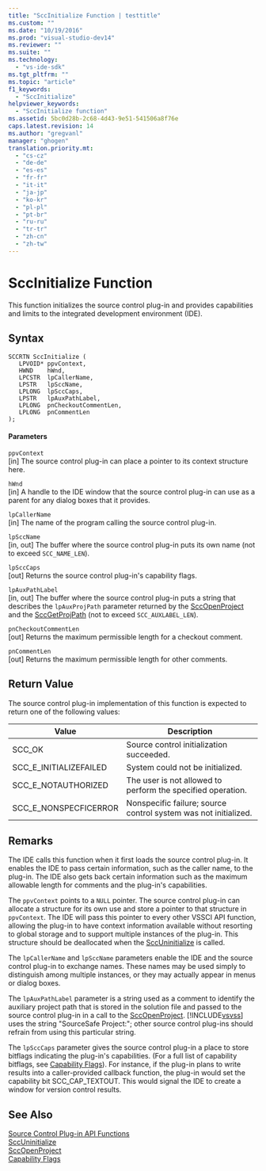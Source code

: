 ```yaml
---
title: "SccInitialize Function | testtitle"
ms.custom: ""
ms.date: "10/19/2016"
ms.prod: "visual-studio-dev14"
ms.reviewer: ""
ms.suite: ""
ms.technology: 
  - "vs-ide-sdk"
ms.tgt_pltfrm: ""
ms.topic: "article"
f1_keywords: 
  - "SccInitialize"
helpviewer_keywords: 
  - "SccInitialize function"
ms.assetid: 5bc0d28b-2c68-4d43-9e51-541506a8f76e
caps.latest.revision: 14
ms.author: "gregvanl"
manager: "ghogen"
translation.priority.mt: 
  - "cs-cz"
  - "de-de"
  - "es-es"
  - "fr-fr"
  - "it-it"
  - "ja-jp"
  - "ko-kr"
  - "pl-pl"
  - "pt-br"
  - "ru-ru"
  - "tr-tr"
  - "zh-cn"
  - "zh-tw"
---
```

# SccInitialize Function
This function initializes the source control plug-in and provides capabilities and limits to the integrated development environment (IDE).  
  
## Syntax  
  
```cpp#  
SCCRTN SccInitialize (  
   LPVOID* ppvContext,  
   HWND    hWnd,  
   LPCSTR  lpCallerName,  
   LPSTR   lpSccName,  
   LPLONG  lpSccCaps,  
   LPSTR   lpAuxPathLabel,  
   LPLONG  pnCheckoutCommentLen,  
   LPLONG  pnCommentLen  
);  
```  
  
#### Parameters  
 `ppvContext`  
 [in] The source control plug-in can place a pointer to its context structure here.  
  
 `hWnd`  
 [in] A handle to the IDE window that the source control plug-in can use as a parent for any dialog boxes that it provides.  
  
 `lpCallerName`  
 [in] The name of the program calling the source control plug-in.  
  
 `lpSccName`  
 [in, out] The buffer where the source control plug-in puts its own name (not to exceed `SCC_NAME_LEN`).  
  
 `lpSccCaps`  
 [out] Returns the source control plug-in's capability flags.  
  
 `lpAuxPathLabel`  
 [in, out] The buffer where the source control plug-in puts a string that describes the `lpAuxProjPath` parameter returned by the [SccOpenProject](../extensibility/sccopenproject-function.md) and the [SccGetProjPath](../extensibility/sccgetprojpath-function.md) (not to exceed `SCC_AUXLABEL_LEN`).  
  
 `pnCheckoutCommentLen`  
 [out] Returns the maximum permissible length for a checkout comment.  
  
 `pnCommentLen`  
 [out] Returns the maximum permissible length for other comments.  
  
## Return Value  
 The source control plug-in implementation of this function is expected to return one of the following values:  
  
|Value|Description|  
|-----------|-----------------|  
|SCC_OK|Source control initialization succeeded.|  
|SCC_E_INITIALIZEFAILED|System could not be initialized.|  
|SCC_E_NOTAUTHORIZED|The user is not allowed to perform the specified operation.|  
|SCC_E_NONSPECFICERROR|Nonspecific failure; source control system was not initialized.|  
  
## Remarks  
 The IDE calls this function when it first loads the source control plug-in. It enables the IDE to pass certain information, such as the caller name, to the plug-in. The IDE also gets back certain information such as the maximum allowable length for comments and the plug-in's capabilities.  
  
 The `ppvContext` points to a `NULL` pointer. The source control plug-in can allocate a structure for its own use and store a pointer to that structure in `ppvContext`. The IDE will pass this pointer to every other VSSCI API function, allowing the plug-in to have context information available without resorting to global storage and to support multiple instances of the plug-in. This structure should be deallocated when the [SccUninitialize](../extensibility/sccuninitialize-function.md) is called.  
  
 The `lpCallerName` and `lpSccName` parameters enable the IDE and the source control plug-in to exchange names. These names may be used simply to distinguish among multiple instances, or they may actually appear in menus or dialog boxes.  
  
 The `lpAuxPathLabel` parameter is a string used as a comment to identify the auxiliary project path that is stored in the solution file and passed to the source control plug-in in a call to the [SccOpenProject](../extensibility/sccopenproject-function.md). [!INCLUDE[vsvss](../extensibility/includes/vsvss_md.md)] uses the string "SourceSafe Project:"; other source control plug-ins should refrain from using this particular string.  
  
 The `lpSccCaps` parameter gives the source control plug-in a place to store bitflags indicating the plug-in's capabilities. (For a full list of capability bitflags, see [Capability Flags](../extensibility/capability-flags.md)). For instance, if the plug-in plans to write results into a caller-provided callback function, the plug-in would set the capability bit SCC_CAP_TEXTOUT. This would signal the IDE to create a window for version control results.  
  
## See Also  
 [Source Control Plug-in API Functions](../extensibility/source-control-plug-in-api-functions.md)   
 [SccUninitialize](../extensibility/sccuninitialize-function.md)   
 [SccOpenProject](../extensibility/sccopenproject-function.md)   
 [Capability Flags](../extensibility/capability-flags.md)